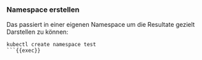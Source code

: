 ### Namespace erstellen

Das passiert in einer eigenen Namespace um die Resultate gezielt Darstellen zu können:

```plain
kubectl create namespace test
```{{exec}}


